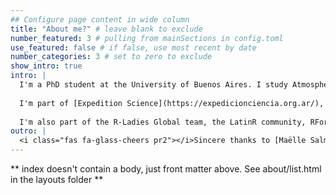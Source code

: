 ```yaml
---
## Configure page content in wide column
title: "About me?" # leave blank to exclude
number_featured: 3 # pulling from mainSections in config.toml
use_featured: false # if false, use most recent by date
number_categories: 3 # set to zero to exclude
show_intro: true
intro: |
  I'm a PhD student at the University of Buenos Aires. I study Atmospheric Sciences applying data assimilation techniques to improve short-term forecasts of severe events in Argentina. I'm a trainer and instructor for [The Carpentries](https://carpentries.org/) and an RStudio certified instructor. I've also contributed to translations projects of Carpentries’ materials and the book [Teaching Tech Together](https://teachtogether.tech/) along with other R-related materials.
  
  I'm part of [Expedition Science](https://expedicionciencia.org.ar/), an Argentina-based NPO, where I lead educational projects such as science camps and workshops for students and K-12 science teachers. I'm a professor at the Data Sciences degree and postgraduate courses at Guillermo Brown University. 
  
  I'm also part of the R-Ladies Global team, the LatinR community, RForwards and I co-founded [MetaDocencia](https://www.metadocencia.org/), a teaching community for Spanish-speaking educators. I also develop openly licensed materials to teach and learn R from scratch, reproducibility for researchers and other topics in free-range settings.
outro: |
  <i class="fas fa-glass-cheers pr2"></i>Sincere thanks to [Maëlle Salmon](https://masalmon.eu/) for her help naming this Hugo theme!
---
```


** index doesn't contain a body, just front matter above.
See about/list.html in the layouts folder **